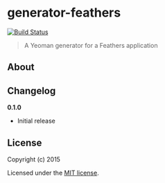 # generator-feathers

[![Build Status](https://travis-ci.org/feathersjs/generator-feathers.png?branch=master)](https://travis-ci.org/feathersjs/generator-feathers)

> A Yeoman generator for a Feathers application

## About


## Changelog

__0.1.0__

- Initial release

## License

Copyright (c) 2015

Licensed under the [MIT license](LICENSE).
